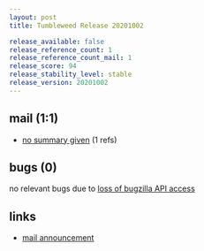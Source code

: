 ```yaml
---
layout: post
title: Tumbleweed Release 20201002

release_available: false
release_reference_count: 1
release_reference_count_mail: 1
release_score: 94
release_stability_level: stable
release_version: 20201002
---
```


## mail (1:1)

- [no summary given](https://github.com/boombatower/tumbleweed-review/issues/10) (1 refs)

## bugs (0)

<!--more-->

no relevant bugs due to [loss of bugzilla API access](https://bugzilla.opensuse.org/show_bug.cgi?id=1157722)



## links

- [mail announcement](https://github.com/boombatower/tumbleweed-review/issues/10)
